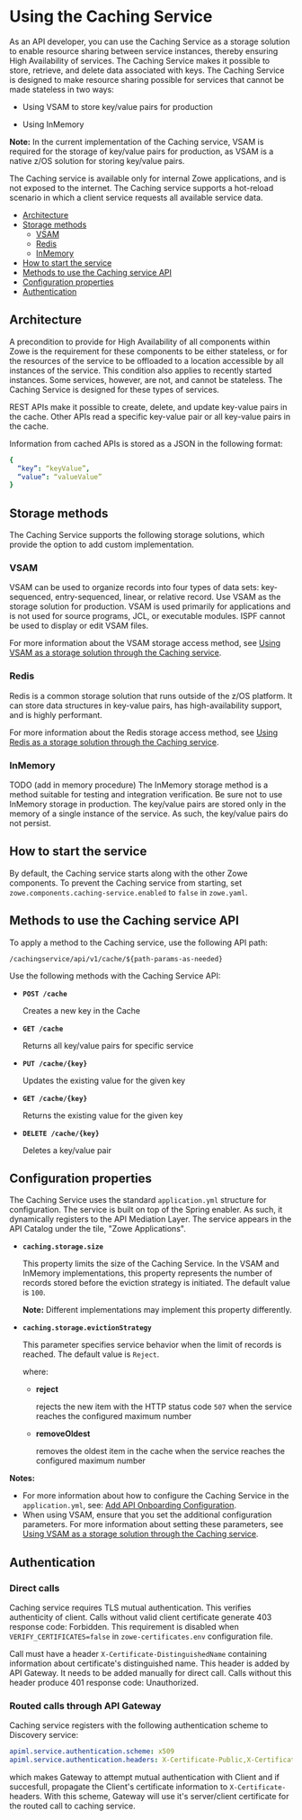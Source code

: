 # Using the Caching Service

As an API developer, you can use the Caching Service as a storage solution to enable resource sharing between service instances, thereby ensuring High Availability of services. The Caching Service makes it possible to store, retrieve, and delete data associated with keys. The Caching Service is designed to make resource sharing possible for services that cannot be made stateless in two ways:

- Using VSAM to store key/value pairs for production

- Using InMemory

**Note:** In the current implementation of the Caching service, VSAM is required for the storage of key/value pairs for production, as VSAM is a native z/OS solution for storing key/value pairs.

The Caching service is available only for internal Zowe applications, and is not exposed to the internet. The Caching service supports a hot-reload scenario in which a client service requests all available service data. 

- [Architecture](#architecture)
- [Storage methods](#storage-methods)
  - [VSAM](#vsam)
  - [Redis](#redis)
  - [InMemory](#inmemory)
- [How to start the service](#how-to-start-the-service)
- [Methods to use the Caching service API](#methods-to-use-the-caching-service-api)
- [Configuration properties](#configuration-properties)
- [Authentication](#authentication)
## Architecture

A precondition to provide for High Availability of all components within Zowe is the requirement for these components to be either stateless, or for the resources of the service to be offloaded to a location accessible by all instances of the service. This condition also applies to recently started instances. Some services, however, are not, and cannot be stateless. The Caching Service is designed for these types of services.

REST APIs make it possible to create, delete, and update key-value pairs in the cache. Other APIs read a specific key-value pair or all key-value pairs in the cache.

Information from cached APIs is stored as a JSON in the following format:
```yml
{
  “key”: “keyValue”, 
  “value”: “valueValue”
}
```
## Storage methods

The Caching Service supports the following storage solutions, which provide the option to add custom implementation.  
### VSAM

VSAM can be used to organize records into four types of data sets: key-sequenced, entry-sequenced, linear, or relative record. Use VSAM as the storage solution for production. VSAM is used primarily for applications and is not used for source programs, JCL, or executable modules. ISPF cannot be used to display or edit VSAM files.

For more information about the VSAM storage access method, see [Using VSAM as a storage solution through the Caching service](./api-mediation-vsam.md).
### Redis

Redis is a common storage solution that runs outside of the z/OS platform. It can store data structures in key-value pairs, has high-availability support, and is highly performant.

For more information about the Redis storage access method, see [Using Redis as a storage solution through the Caching service](./api-mediation-redis.md).
### InMemory
TODO (add in memory procedure)
The InMemory storage method is a method suitable for testing and integration verification. Be sure not to use InMemory storage in production. 
The key/value pairs are stored only in the memory of a single instance of the service. As such, the key/value pairs do not persist. 
## How to start the service

By default, the Caching service starts along with the other Zowe components. To prevent the Caching service from starting, set
`zowe.components.caching-service.enabled` to `false` in `zowe.yaml`.

## Methods to use the Caching service API

To apply a method to the Caching service, use the following API path:

`/cachingservice/api/v1/cache/${path-params-as-needed}`

Use the following methods with the Caching Service API:

- **`POST /cache`**

   Creates a new key in the Cache

- **`GET /cache`**

   Returns all key/value pairs for specific service

- **`PUT /cache/{key}`**

   Updates the existing value for the given key

- **`GET /cache/{key}`**

   Returns the existing value for the given key

- **`DELETE /cache/{key}`**

   Deletes a key/value pair

## Configuration properties

The Caching Service uses the standard `application.yml` structure for configuration. The service is built on top of the Spring enabler. As such, it dynamically registers to the API Mediation Layer. The service appears in the API Catalog under the tile, "Zowe Applications".

* **`caching.storage.size`**

  This property limits the size of the Caching Service. In the VSAM and InMemory implementations, this property represents the number of records stored before the eviction strategy is initiated. The default value is `100`. 

  **Note:** Different implementations may implement this property differently.

* **`caching.storage.evictionStrategy`**

  This parameter specifies service behavior when the limit of records is reached. The default value is `Reject`.

  where:
  
  * **reject**
  
    rejects the new item with the HTTP status code `507` when the service reaches the configured maximum number

  * **removeOldest**
  
    removes the oldest item in the cache when the service reaches the configured maximum number

**Notes:** 
- For more information about how to configure the Caching Service in the `application.yml`, see: [Add API Onboarding Configuration](../extend-apiml/onboard-spring-boot-enabler.md).
- When using VSAM, ensure that you set the additional configuration parameters. For more information about setting these parameters, see [Using VSAM as a storage solution through the Caching service](./api-mediation-vsam.md).

## Authentication

### Direct calls
Caching service requires TLS mutual authentication. This verifies authenticity of client. Calls without valid client certificate generate 403 response code: Forbidden. This requirement is disabled when `VERIFY_CERTIFICATES=false` in `zowe-certificates.env` configuration file.

Call must have a header `X-Certificate-DistinguishedName` containing information about certificate's distinguished name. This header is added by API Gateway. It needs to be added manually for direct call. Calls without this header produce 401 response code: Unauthorized. 

### Routed calls through API Gateway
Caching service registers with the following authentication scheme to Discovery service:

```yaml
apiml.service.authentication.scheme: x509
apiml.service.authentication.headers: X-Certificate-Public,X-Certificate-DistinguishedName,X-Certificate-CommonName
```

which makes Gateway to attempt mutual authentication with Client and if succesfull, propagate the Client's certificate information to `X-Certificate-` headers. With this scheme, Gateway will use it's server/client certificate for the routed call to caching service.
